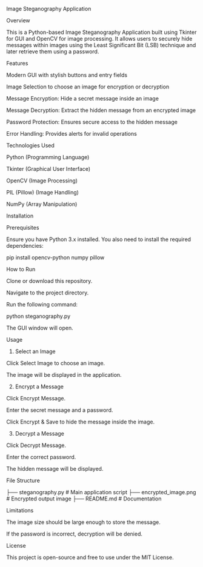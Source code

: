 Image Steganography Application

Overview

This is a Python-based Image Steganography Application built using Tkinter for GUI and OpenCV for image processing. It allows users to securely hide messages within images using the Least Significant Bit (LSB) technique and later retrieve them using a password.

Features

Modern GUI with stylish buttons and entry fields

Image Selection to choose an image for encryption or decryption

Message Encryption: Hide a secret message inside an image

Message Decryption: Extract the hidden message from an encrypted image

Password Protection: Ensures secure access to the hidden message

Error Handling: Provides alerts for invalid operations

Technologies Used

Python (Programming Language)

Tkinter (Graphical User Interface)

OpenCV (Image Processing)

PIL (Pillow) (Image Handling)

NumPy (Array Manipulation)

Installation

Prerequisites

Ensure you have Python 3.x installed. You also need to install the required dependencies:

pip install opencv-python numpy pillow

How to Run

Clone or download this repository.

Navigate to the project directory.

Run the following command:

python steganography.py

The GUI window will open.

Usage

1. Select an Image

Click Select Image to choose an image.

The image will be displayed in the application.

2. Encrypt a Message

Click Encrypt Message.

Enter the secret message and a password.

Click Encrypt & Save to hide the message inside the image.

3. Decrypt a Message

Click Decrypt Message.

Enter the correct password.

The hidden message will be displayed.

File Structure

├── steganography.py      # Main application script
├── encrypted_image.png   # Encrypted output image
├── README.md             # Documentation

Limitations

The image size should be large enough to store the message.

If the password is incorrect, decryption will be denied.

License

This project is open-source and free to use under the MIT License.
